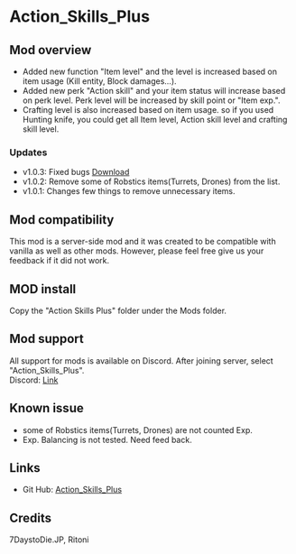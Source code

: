 # Action_Skills_Plus

## Mod overview
* Added new function "Item level" and the level is increased based on item usage (Kill entity, Block damages...).
* Added new perk "Action skill" and your item status will increase based on perk level. Perk level will be increased by skill point or "Item exp.".
* Crafting level is also increased based on item usage. so if you used Hunting knife, you could get all Item level, Action skill level and crafting skill level. 

### Updates
* v1.0.3: Fixed bugs [Download](https://github.com/7DTD-JP/Action_Skills_Plus/releases/download/v1.0.3/Action.Skills.Plus.zip)
* v1.0.2: Remove some of Robstics items(Turrets, Drones) from the list. 
* v1.0.1: Changes few things to remove unnecessary items.

## Mod compatibility
This mod is a server-side mod and it was created to be compatible with vanilla as well as other mods. However, please feel free give us your feedback if it did not work.

## MOD install
Copy the "Action Skills Plus" folder under the Mods folder. <br>

## Mod support
All support for mods is available on Discord. After joining server, select "Action_Skills_Plus".<br>
Discord: [Link](https://discord.gg/Va9CMv59Ej)<br>

## Known issue
* some of Robstics items(Turrets, Drones) are not counted Exp.
* Exp. Balancing is not tested. Need feed back.

## Links
* Git Hub: [Action_Skills_Plus](https://github.com/7DTD-JP/Action_Skills_Plus)

## Credits
7DaystoDie.JP, Ritoni

